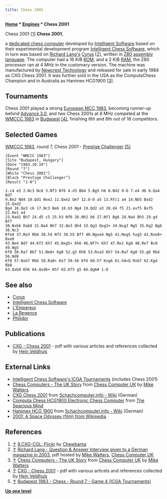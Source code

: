 ```yaml
---
title: Chess 2001
---
```

**[Home](Home "Home") * [Engines](Engines "Engines") * Chess 2001**

[](http://www.flickr.com/photos/10261668@N05/858166813/in/set-72157600923816793/) Chess 2001 <a id="cite-note-1" href="#cite-ref-1">[1]</a>
**Chess 2001**,

a [dedicated chess computer](Dedicated_Chess_Computers "Dedicated Chess Computers") developed by [Intelligent Software](Intelligent_Software "Intelligent Software") based on their experimental development program [Intelligent Chess Software](Intelligent_Chess_Software "Intelligent Chess Software"), which in turn was based on [Richard Lang's](Richard_Lang "Richard Lang") [Cyrus](Cyrus "Cyrus") <a id="cite-note-2" href="#cite-ref-2">[2]</a>, written in [Z80](Z80 "Z80") [assembly language](Assembly "Assembly"). The computer had a 16 KiB [ROM](Memory#ROM "Memory"), and a 2 KiB [RAM](Memory#RAM "Memory"), the Z80 processor ran at 4 MHz in the customary version. The machine was manufactured by [Newcrest Technology](Newcrest_Technology "Newcrest Technology") and released for sale in early 1984 as CXG Chess 2001. It was further sold in the USA as the ComputaChess Champion and in Australia as Hanimex HCG1900 <a id="cite-note-3" href="#cite-ref-3">[3]</a>.

## Tournaments

Chess 2001 played a strong [European MCC 1983](European_MCC_1983 "European MCC 1983"), becoming runner-up behind [Advance 3.0](Advance "Advance"), and two Chess 2001s at 8 MHz competed at the [WMCCC 1983](WMCCC_1983 "WMCCC 1983") in [Budapest](https://en.wikipedia.org/wiki/Budapest) <a id="cite-note-4" href="#cite-ref-4">[4]</a>, finishing 6th and 8th out of 18 competitors.

## Selected Games

[WMCCC 1983](WMCCC_1983 "WMCCC 1983"), round 7, Chess 2001 - [Prestige Challenger](Chess_Challenger "Chess Challenger") <a id="cite-note-5" href="#cite-ref-5">[5]</a>

```
[Event "WMCCC 1983"]
[Site "Budapest, Hungary"]
[Date "1983.10.19"]
[Round "7"]
[White "Chess 2001"]
[Black "Prestige Challenger"]
[Result "1-0"]

1.c4 e5 2.Nc3 Nc6 3.Nf3 Nf6 4.d3 Bb4 5.Bg5 h6 6.Bd2 O-O 7.e4 d6 8.Qa4 Bd7 
9.Be2 Nd4 10.Qd1 Nxe2 11.Qxe2 Qe7 12.O-O a5 13.Rfc1 a4 14.Nb5 Bxd2 15.Qxd2 
Bg4 16.Qe3 c6 17.Nc3 Be6 18.b3 Ng4 19.Qd2 a3 20.d4 f5 21.exf5 Bxf5 22.Re1 e4 
23.Rad1 Bh7 24.d5 c5 25.h3 Nf6 26.Nh2 b6 27.Nf1 Bg6 28.Na4 Bh5 29.g4 Bf7 
30.Nxb6 Rab8 31.Na4 Nh7 32.Qe3 Qh4 33.Qg3 Qxg3+ 34.Nxg3 Ng5 35.Kg2 Bg6 36.Nc3
Rfe8 37.Re3 Rb6 38.h4 Nf3 39.h5 Bf7 40.Ngxe4 Ng5 41.Nxg5 hxg5 42.Rxe8+ Bxe8 
43.Ne4 Bd7 44.Kf3 Kh7 45.Nxg5+ Kh6 46.Nf7+ Kh7 47.Re1 Kg8 48.Re7 Bc8 49.Ng5
Kf8 50.Ra7 Bb7 51.Ne6+ Kg8 52.g5 Kh8 53.Rxa3 Kh7 54.Ra7 Kg8 55.g6 Rb4 56.Nd8
Kf8 57.Nxb7 Rb6 58.Ra8+ Ke7 59.h6 Kf6 60.h7 Kxg6 61.h8=Q Rxb7 62.Kg4 Rb8 
63.Qxb8 Kh6 64.Qxd6+ Kh7 65.Kf5 g5 66.Qg6# 1-0 

```

## See also

- [Cyrus](Cyrus "Cyrus")
- [Intelligent Chess Software](Intelligent_Chess_Software "Intelligent Chess Software")
- [L'Empereur](L%27Empereur "L'Empereur")
- [La Regence](La_Regence "La Regence")
- [Philidor](Philidor "Philidor")

## Publications

- [CXG - Chess 2001](http://www.schaakcomputers.nl/hein_veldhuis/database/files/12-1983%20%5BH-0201%5D%20CXG%20-%20Chess%202001%20%28gold%20&%20browny-red%20edition%29.pdf) - pdf with various articles and references collected by [Hein Veldhuis](Hein_Veldhuis "Hein Veldhuis")

## External Links

- [Intelligent Chess Software's ICGA Tournaments](https://www.game-ai-forum.org/icga-tournaments/program.php?id=486) (includes Chess 2001)
- [Chess Computers - The UK Story](http://www.chesscomputeruk.com/html/chess_computers_-_the_uk_story.html) from [Chess Computer UK](http://www.chesscomputeruk.com/index.html) by [Mike Watters](Mike_Watters "Mike Watters")
- [CXG Chess 2001](http://www.schach-computer.info/wiki/index.php/CXG_Chess_2001) from [Schachcomputer.info - Wiki](http://www.schach-computer.info/wiki/index.php/Hauptseite_En) (German)
- [Computa Chess HCG1900 Electronic Chess Computer](http://www.spacious-mind.com/html/computa_chess_hcg1900.html) from [The Spacious Mind](The_Spacious_Mind "The Spacious Mind")
- [Hanimex HCG 1900](http://www.schach-computer.info/wiki/index.php/Hanimex_HCG_1900) from [Schachcomputer.info - Wiki](http://www.schach-computer.info/wiki/index.php/Hauptseite_En) (German)
- [2001: A Space Odyssey (film) from Wikipedia](https://en.wikipedia.org/wiki/2001:_A_Space_Odyssey_%28film%29)

## References

1. <a id="cite-ref-1" href="#cite-note-1">↑</a> [8.CXG-CGL: Flickr](http://www.flickr.com/photos/10261668@N05/sets/72157600923816793/) by [Chewbanta](Steve_Blincoe "Steve Blincoe")
1. <a id="cite-ref-2" href="#cite-note-2">↑</a> [Richard Lang - Question & Answer Interview given to a German magazine in 2003](http://www.chesscomputeruk.com/Richard_Lang_Q_A.pdf), pdf hosted by [Mike Watters](Mike_Watters "Mike Watters"), [Chess Computer UK](http://www.chesscomputeruk.com/index.html)
1. <a id="cite-ref-3" href="#cite-note-3">↑</a> [Chess Computers - The UK Story](http://www.chesscomputeruk.com/html/chess_computers_-_the_uk_story.html) from [Chess Computer UK](http://www.chesscomputeruk.com/index.html) by [Mike Watters](Mike_Watters "Mike Watters")
1. <a id="cite-ref-4" href="#cite-note-4">↑</a> [CXG - Chess 2001](http://www.schaakcomputers.nl/hein_veldhuis/database/files/12-1983%20%5BH-0201%5D%20CXG%20-%20Chess%202001%20%28gold%20&%20browny-red%20edition%29.pdf) - pdf with various articels and references collected by [Hein Veldhuis](Hein_Veldhuis "Hein Veldhuis")
1. <a id="cite-ref-5" href="#cite-note-5">↑</a> [Budapest 1983 - Chess - Round 7 - Game 4 (ICGA Tournaments)](https://www.game-ai-forum.org/icga-tournaments/round.php?tournament=66&round=7&id=4)

**[Up one level](Engines "Engines")**

